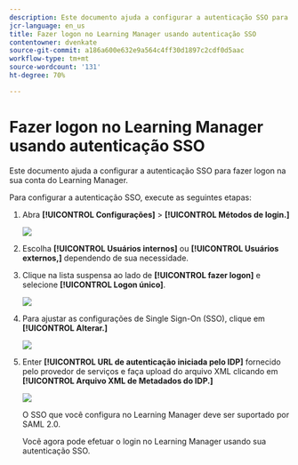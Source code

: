 ```yaml
---
description: Este documento ajuda a configurar a autenticação SSO para fazer logon na sua conta do Learning Manager.
jcr-language: en_us
title: Fazer logon no Learning Manager usando autenticação SSO
contentowner: dvenkate
source-git-commit: a186a600e632e9a564c4ff30d1897c2cdf0d5aac
workflow-type: tm+mt
source-wordcount: '131'
ht-degree: 70%

---
```




# Fazer logon no Learning Manager usando autenticação SSO

Este documento ajuda a configurar a autenticação SSO para fazer logon na sua conta do Learning Manager.

Para configurar a autenticação SSO, execute as seguintes etapas:

1. Abra **[!UICONTROL Configurações]** > **[!UICONTROL Métodos de login.]**

   ![](assets/login-methods.png)

1. Escolha **[!UICONTROL Usuários internos]** ou **[!UICONTROL Usuários externos,]** dependendo de sua necessidade.
1. Clique na lista suspensa ao lado de  **[!UICONTROL fazer logon]** e selecione **[!UICONTROL Logon único]**.

   ![](assets/single-sign-on.png)

1. Para ajustar as configurações de Single Sign-On (SSO), clique em  **[!UICONTROL Alterar.]**

   ![](assets/change.png)

1. Enter  **[!UICONTROL URL de autenticação iniciada pelo IDP]** fornecido pelo provedor de serviços e faça upload do arquivo XML clicando em **[!UICONTROL Arquivo XML de Metadados do IDP.]**

   ![](assets/sso-configuration.png)

   O SSO que você configura no Learning Manager deve ser suportado por SAML 2.0.

   Você agora pode efetuar o login no Learning Manager usando sua autenticação SSO.


